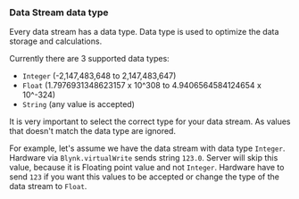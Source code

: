 ### Data Stream data type

Every data stream has a data type. Data type is used to optimize the data storage and calculations.

Currently there are 3 supported data types:
- ```Integer``` (-2,147,483,648 to 2,147,483,647)
- ```Float``` (1.7976931348623157 x 10^308 to 4.9406564584124654 x 10^-324)
- ```String``` (any value is accepted)


It is very important to select the correct type for your data stream. 
As values that doesn't match the data type are ignored.

For example, let's assume we have the data stream with data type ```Integer```.
Hardware via ```Blynk.virtualWrite``` sends string ```123.0```.
Server will skip this value, because it is Floating point value and not ```Integer```.
Hardware have to send ```123``` if you want this values to be accepted or change the type of the 
data stream to ```Float```. 

